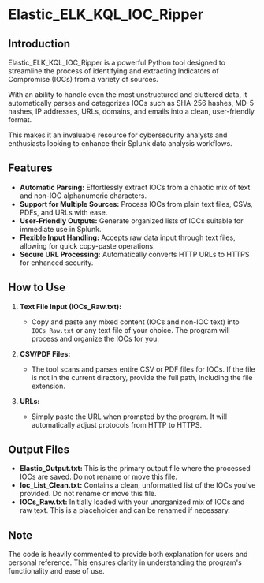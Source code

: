 # Elastic_ELK_KQL_IOC_Ripper

## Introduction
Elastic_ELK_KQL_IOC_Ripper is a powerful Python tool designed to streamline the process of identifying and extracting Indicators of Compromise (IOCs) from a variety of sources. 

With an ability to handle even the most unstructured and cluttered data, it automatically parses and categorizes IOCs such as SHA-256 hashes, MD-5 hashes, IP addresses, URLs, domains, and emails into a clean, user-friendly format. 

This makes it an invaluable resource for cybersecurity analysts and enthusiasts looking to enhance their Splunk data analysis workflows.

## Features
- **Automatic Parsing:** Effortlessly extract IOCs from a chaotic mix of text and non-IOC alphanumeric characters.
- **Support for Multiple Sources:** Process IOCs from plain text files, CSVs, PDFs, and URLs with ease.
- **User-Friendly Outputs:** Generate organized lists of IOCs suitable for immediate use in Splunk.
- **Flexible Input Handling:** Accepts raw data input through text files, allowing for quick copy-paste operations.
- **Secure URL Processing:** Automatically converts HTTP URLs to HTTPS for enhanced security.

## How to Use
1. **Text File Input (IOCs_Raw.txt):**
   - Copy and paste any mixed content (IOCs and non-IOC text) into `IOCs_Raw.txt` or any text file of your choice. The program will process and organize the IOCs for you.

2. **CSV/PDF Files:**
   - The tool scans and parses entire CSV or PDF files for IOCs. If the file is not in the current directory, provide the full path, including the file extension.

3. **URLs:**
   - Simply paste the URL when prompted by the program. It will automatically adjust protocols from HTTP to HTTPS.

## Output Files
- **Elastic_Output.txt:** This is the primary output file where the processed IOCs are saved. Do not rename or move this file.
- **Ioc_List_Clean.txt:** Contains a clean, unformatted list of the IOCs you've provided. Do not rename or move this file.
- **IOCs_Raw.txt:** Initially loaded with your unorganized mix of IOCs and raw text. This is a placeholder and can be renamed if necessary.

## Note
The code is heavily commented to provide both explanation for users and personal reference. This ensures clarity in understanding the program's functionality and ease of use.
